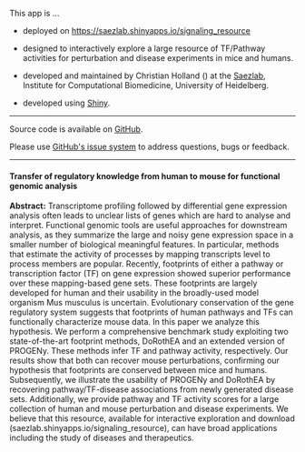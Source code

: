 This app is ...

* deployed on <a href="https://saezlab.shinyapps.io/signaling_resource" target="_blank">https://saezlab.shinyapps.io/signaling_resource</a>

* designed to interactively explore a large resource of TF/Pathway activities for perturbation and disease experiments in mice and humans.

* developed and maintained by Christian Holland (<a href="mailto:christian.holland@bioquant.uni-heidelberg.de" target="_blank"><i class="glyphicon glyphicon-envelope"></i></a>) at the <a href="http://saezlab.org" target="_blank">Saezlab</a>, Institute for Computational Biomedicine, University of Heidelberg.

* developed using <a href="https://shiny.rstudio.com" target="_blank">Shiny</a>.

---

<i class="fab fa-github"></i> Source code is available on <a href="https://github.com/saezlab/ShinySignalingResource" target="_blank">GitHub</a>.

<i class="fas fa-question"></i> Please use <a href="https://github.com/saezlab/ShinySignalingResource/issues" target="_blank">GitHub's issue system</a> to address questions, bugs or feedback. 

---

#### Transfer of regulatory knowledge from human to mouse for functional genomic analysis
**Abstract:** Transcriptome profiling followed by differential gene expression analysis often leads to unclear lists of genes which are hard to analyse and interpret. Functional genomic tools are useful approaches for downstream analysis, as they summarize the large and noisy gene expression space in a smaller number of biological meaningful features. In particular, methods that estimate the activity of processes by mapping transcripts level to process members are popular. Recently, footprints of either a pathway or transcription factor (TF) on gene expression showed superior performance over these mapping-based gene sets. These footprints are largely developed for human and their usability in the broadly-used model organism Mus musculus is uncertain. Evolutionary conservation of the gene regulatory system suggests that footprints of human pathways and TFs can functionally characterize mouse data. In this paper we analyze this hypothesis. We perform a comprehensive benchmark study exploiting two state-of-the-art footprint methods, DoRothEA and an extended version of PROGENy. These methods infer TF and pathway activity, respectively. Our results show that both can recover mouse perturbations, confirming our hypothesis that footprints are conserved between mice and humans. Subsequently, we illustrate the usability of PROGENy and DoRothEA by recovering pathway/TF-disease associations from newly generated disease sets. Additionally, we provide pathway and TF activity scores for a large collection of human and mouse perturbation and disease experiments. We believe that this resource, available for interactive exploration and download (saezlab.shinyapps.io/signaling_resource), can have broad applications including the study of diseases and therapeutics.
